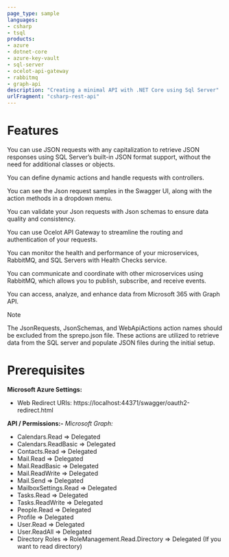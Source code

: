 ```yaml
---
page_type: sample
languages:
- csharp
- tsql
products:
- azure
- dotnet-core
- azure-key-vault
- sql-server
- ocelot-api-gateway
- rabbitmq
- graph-api
description: "Creating a minimal API with .NET Core using Sql Server"
urlFragment: "csharp-rest-api"
---
```

# Features
You can use JSON requests with any capitalization to retrieve JSON responses using SQL Server’s built-in JSON format support, without the need for additional classes or objects.

You can define dynamic actions and handle requests with controllers.

You can see the Json request samples in the Swagger UI, along with the action methods in a dropdown menu.

You can validate your Json requests with Json schemas to ensure data quality and consistency.

You can use Ocelot API Gateway to streamline the routing and authentication of your requests.

You can monitor the health and performance of your microservices, RabbitMQ, and SQL Servers with Health Checks service.

You can communicate and coordinate with other microservices using RabbitMQ, which allows you to publish, subscribe, and receive events.

You can access, analyze, and enhance data from Microsoft 365 with Graph API.

> [!NOTE]  
> The JsonRequests, JsonSchemas, and WebApiActions action names should be excluded from the sprepo.json file. These actions are utilized to retrieve data from the SQL server and populate JSON files during the initial setup.

# Prerequisites
**Microsoft Azure Settings:**
- Web Redirect URIs: https://localhost:44371/swagger/oauth2-redirect.html

**API / Permissions:-**
*Microsoft Graph:*
- Calendars.Read => Delegated
- Calendars.ReadBasic => Delegated
- Contacts.Read => Delegated
- Mail.Read => Delegated
- Mail.ReadBasic => Delegated
- Mail.ReadWrite => Delegated
- Mail.Send => Delegated
- MailboxSettings.Read => Delegated
- Tasks.Read => Delegated
- Tasks.ReadWrite => Delegated
- People.Read => Delegated
- Profile => Delegated
- User.Read => Delegated
- User.ReadAll => Delegated
- Directory Roles => RoleManagement.Read.Directory => Delegated (If you want to read directory)
